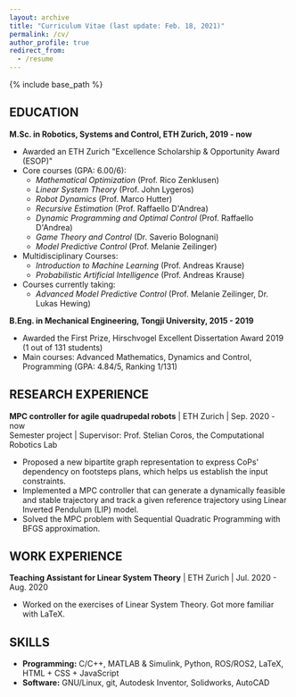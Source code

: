 ```yaml
---
layout: archive
title: "Curriculum Vitae (last update: Feb. 18, 2021)"
permalink: /cv/
author_profile: true
redirect_from:
  - /resume
---
```


{% include base_path %}

## EDUCATION

**M.Sc. in Robotics, Systems and Control, ETH Zurich, 2019 - now**
- Awarded an ETH Zurich "Excellence Scholarship & Opportunity Award (ESOP)"
- Core courses (GPA: 6.00/6):
  -  *Mathematical Optimization* (Prof. Rico Zenklusen)
  -  *Linear System Theory* (Prof. John Lygeros)
  -  *Robot Dynamics* (Prof. Marco Hutter)
  -  *Recursive Estimation* (Prof. Raffaello D'Andrea)
  -  *Dynamic Programming and Optimal Control* (Prof. Raffaello D'Andrea)
  -  *Game Theory and Control* (Dr. Saverio Bolognani)
  -  *Model Predictive Control* (Prof. ‪Melanie Zeilinger)
- Multidisciplinary Courses: 
  -  *Introduction to Machine Learning* (Prof. Andreas Krause)
  -  *Probabilistic Artificial Intelligence* (Prof. Andreas Krause)
- Courses currently taking: 
  -  *Advanced Model Predictive Control* (Prof. ‪Melanie Zeilinger, Dr. ‪Lukas Hewing) 

**B.Eng. in Mechanical Engineering, Tongji University, 2015 - 2019**
- Awarded the First Prize, Hirschvogel Excellent Dissertation Award 2019 (1 out of 131 students)
- Main courses: Advanced Mathematics, Dynamics and Control, Programming (GPA: 4.84/5, Ranking 1/131)

## RESEARCH EXPERIENCE

**MPC controller for agile quadrupedal robots** | ETH Zurich | Sep. 2020 - now  
Semester project | Supervisor: Prof. Stelian Coros, the Computational Robotics Lab  
- Proposed a new bipartite graph representation to express  CoPs' dependency on footsteps plans, which helps us establish the input constraints.
- Implemented a MPC controller that can generate a dynamically feasible and stable trajectory and track a given reference trajectory using Linear Inverted Pendulum (LIP) model.
- Solved the MPC problem with Sequential Quadratic Programming with BFGS approximation.

## WORK EXPERIENCE

**Teaching Assistant for Linear System Theory** | ETH Zurich | Jul. 2020 - Aug. 2020
- Worked on the exercises of Linear System Theory. Got more familiar with LaTeX.


## SKILLS

- **Programming:** C/C++, MATLAB & Simulink, Python, ROS/ROS2, LaTeX, HTML + CSS + JavaScript
- **Software:** GNU/Linux, git, Autodesk Inventor, Solidworks, AutoCAD

<!-- Publications
======
  <ul>{% for post in site.publications %}
    {% include archive-single-cv.html %}
  {% endfor %}</ul>
  
Talks
======
  <ul>{% for post in site.talks %}
    {% include archive-single-talk-cv.html %}
  {% endfor %}</ul>
  
Teaching
======
  <ul>{% for post in site.teaching %}
    {% include archive-single-cv.html %}
  {% endfor %}</ul>
  
Service and leadership
======
* Currently signed in to 43 different slack teams -->

